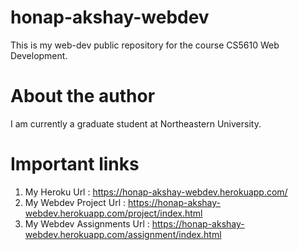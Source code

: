 # honap-akshay-webdev

This is my web-dev public repository for the course CS5610 Web Development.

# About the author

I am currently a graduate student at Northeastern University. 

# Important links

1) My Heroku Url : https://honap-akshay-webdev.herokuapp.com/
2) My Webdev Project Url : https://honap-akshay-webdev.herokuapp.com/project/index.html
3) My Webdev Assignments Url : https://honap-akshay-webdev.herokuapp.com/assignment/index.html
